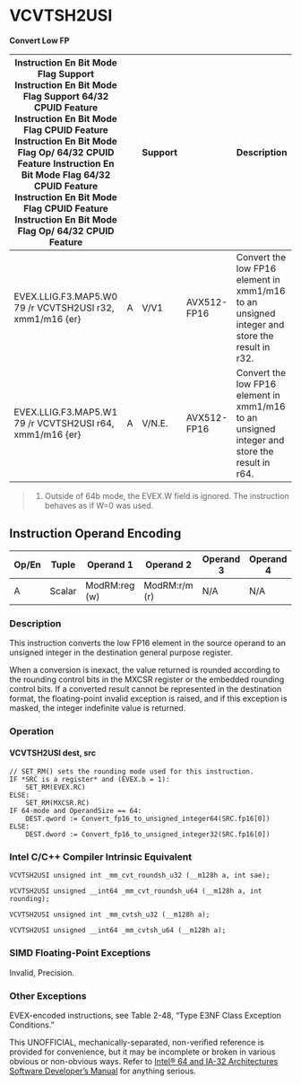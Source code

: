 # VCVTSH2USI

**Convert Low FP**

| Instruction En Bit Mode Flag Support Instruction En Bit Mode Flag Support 64/32 CPUID Feature Instruction En Bit Mode Flag CPUID Feature Instruction En Bit Mode Flag Op/ 64/32 CPUID Feature Instruction En Bit Mode Flag 64/32 CPUID Feature Instruction En Bit Mode Flag CPUID Feature Instruction En Bit Mode Flag Op/ 64/32 CPUID Feature |     | Support |             | Description                                                                                  |
| ---------------------------------------------------------------------------------------------------------------------------------------------------------------------------------------------------------------------------------------------------------------------------------------------------------------------------------------------- | --- | ------- | ----------- | -------------------------------------------------------------------------------------------- |
| EVEX.LLIG.F3.MAP5.W0 79 /r VCVTSH2USI r32, xmm1/m16 {er}                                                                                                                                                                                                                                                                                       | A   | V/V1    | AVX512-FP16 | Convert the low FP16 element in xmm1/m16 to an unsigned integer and store the result in r32. |
| EVEX.LLIG.F3.MAP5.W1 79 /r VCVTSH2USI r64, xmm1/m16 {er}                                                                                                                                                                                                                                                                                       | A   | V/N.E.  | AVX512-FP16 | Convert the low FP16 element in xmm1/m16 to an unsigned integer and store the result in r64. |

> 1. Outside of 64b mode, the EVEX.W field is ignored. The instruction behaves as if W=0 was used.

## Instruction Operand Encoding

| Op/En | Tuple  | Operand 1     | Operand 2     | Operand 3 | Operand 4 |
| ----- | ------ | ------------- | ------------- | --------- | --------- |
| A     | Scalar | ModRM:reg (w) | ModRM:r/m (r) | N/A       | N/A       |

### Description

This instruction converts the low FP16 element in the source operand to an unsigned integer in the destination general purpose register.

When a conversion is inexact, the value returned is rounded according to the rounding control bits in the MXCSR register or the embedded rounding control bits. If a converted result cannot be represented in the destination format, the floating-point invalid exception is raised, and if this exception is masked, the integer indefinite value is returned.

### Operation

#### VCVTSH2USI dest, src

```
// SET_RM() sets the rounding mode used for this instruction.
IF *SRC is a register* and (EVEX.b = 1):
    SET_RM(EVEX.RC)
ELSE:
    SET_RM(MXCSR.RC)
IF 64-mode and OperandSize == 64:
    DEST.qword := Convert_fp16_to_unsigned_integer64(SRC.fp16[0])
ELSE:
    DEST.dword := Convert_fp16_to_unsigned_integer32(SRC.fp16[0])

```

### Intel C/C++ Compiler Intrinsic Equivalent

```
VCVTSH2USI unsigned int _mm_cvt_roundsh_u32 (__m128h a, int sae);

```

```
VCVTSH2USI unsigned __int64 _mm_cvt_roundsh_u64 (__m128h a, int rounding);

```

```
VCVTSH2USI unsigned int _mm_cvtsh_u32 (__m128h a);

```

```
VCVTSH2USI unsigned __int64 _mm_cvtsh_u64 (__m128h a);

```

### SIMD Floating-Point Exceptions

Invalid, Precision.

### Other Exceptions

EVEX-encoded instructions, see Table 2-48, “Type E3NF Class Exception Conditions.”

This UNOFFICIAL, mechanically-separated, non-verified reference is provided for convenience, but it may be
incomplete or broken in various obvious or non-obvious
ways. Refer to [Intel® 64 and IA-32 Architectures Software Developer’s Manual](https://software.intel.com/en-us/download/intel-64-and-ia-32-architectures-sdm-combined-volumes-1-2a-2b-2c-2d-3a-3b-3c-3d-and-4) for anything serious.
